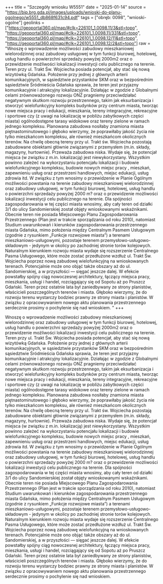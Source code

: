 +++
title = "Szczegóły wniosku W5551"
date = "2025-01-14"
source = "https://bip.brg.gda.pl/images/uploads/wnioski-do-planu-ogolnego/w5551_db868f631c94.pdf"
tags = ["obręb: 0098", "wnioski-ogolne"]
geolinks = ["https://geoportal360.pl/map/#clk=226101_1.0098.11/3&stl=topo", "https://geoportal360.pl/map/#clk=226101_1.0098.11/331&stl=topo", "https://geoportal360.pl/map/#clk=226101_1.0098.12/11&stl=topo", "https://geoportal360.pl/map/#clk=226101_1.0098.12/2&stl=topo"]
raw = "Wnoszę o wprowadzenie możliwości zabudowy mieszkaniowej wielorodzinnej oraz zabudowy usługowej w tym funkcji biurowej, hotelowej, usług handlu o powierzchni sprzedaży powyżej 2000m2 oraz o przewidzenie możliwości lokalizacji inwestycji celu publicznego na terenie. Teren przy ul. Trakt Św. Wojciecha posiada potencjał, aby stać się nową wizytówką Gdańska. Położenie przy jednej z głównych arterii komunikacyjnych, w sąsiedztwie przystanków SKM oraz w bezpośrednim sąsiedztwie Śródmieścia Gdańska sprawia, że teren jest przyjazny komunikacyjnie i atrakcyjny lokalizacyjnie. Działając w zgodzie z Globalnymi celami zrównoważonego rozwoju ONZ pragniemy przeciwdziałać negatywnym skutkom rozwoju przestrzennego, takim jak eksurbanizacja i stworzyć wielofunkcyjny kompleks budynków przy centrum miasta, tworząc nowe miejsca pracy i edukacji, mieszkania, tereny integracyjne, rekreacyjne i sportowe czy (z uwagi na lokalizację w pobliżu zabytkowych części miasta) ogólnodostępne tarasy widokowe oraz tereny zielone w ramach jednego kompleksu. Planowana zabudowa nosiłaby znamiona miasta piętnastominutowego i głęboko wierzymy, że poprawiłaby jakość życia nie tylko mieszkańcom kompleksu, ale również mieszkańcom okolicznych terenów. Na chwilę obecną tereny przy ul. Trakt św. Wojciecha pozostają zabudowane obiektami głównie związanymi z przemysłem (m.in. składy, magazyny, hurtownie). Przeważa zabudowa niska. Wydaje się, że potencjał miejsca (w związku z m.in. lokalizacją) jest niewykorzystany. Wszystkim powinno zależeć na wykorzystaniu potencjału lokalizacji i budowie wielofunkcyjnego kompleksu, budowie nowych miejsc pracy , mieszkań, zapewnieniu usług oraz przestrzeni handlowych, miejsc edukacji, usług zdrowia itd. W związku z tym wnosimy o przewidzenie w Planie Ogólnym możliwości powstania na terenie zabudowy mieszkaniowej wielorodzinnej oraz zabudowy usługowej, w tym funkcji biurowej, hotelowej, usług handlu o powierzchni sprzedaży powyżej 2000 m? oraz o przewidzenie możliwości lokalizacji inwestycji celu publicznego na terenie. Dla spójności zagospodarowania w tej części miasta wnosimy, aby cały teren od działki 3/1 do ulicy Sandomierskiej został objęty wnioskowanymi wskaźnikami. Obecnie teren nie posiada Miejscowego Planu Zagospodarowania Przestrzennego (Plan jest w trakcie sporządzania od roku 2010), natomiast Studium uwarunkowań i kierunków zagospodarowania przestrzennego miasta Gdańska, mimo położenia między Centralnym Pasmem Usługowym (zgodnie z rysunkiem „Funkcje rozwojowe miasta”) a terenami mieszkaniowo-usługowymi, pozostaje terenem przemysłowo-usługowo-składowym - jedynym w okolicy po zachodniej stronie torów kolejowych. Naturalnym kierunkiem rozwoju miasta wydaje się rozszerzenie Centralnego Pasma Usługowego, które może zostać przedłużone wzdłuż ul. Trakt Św. Wojciecha poprzez nową zabudowę wielofunkcyjną na wnioskowanych terenach. Potencjalnie może ono objąć także obszary aż do ul. Sandomierskiej, a w przyszłości — sięgać jeszcze dalej. W efekcie powstałby spójny ciąg nowoczesnej architektury, łączący miejsca pracy, mieszkania, usługi i handel, rozciągający się od Sopotu aż po Pruszcz Gdański. Teren przez ostatnie lata był zaniedbywany ze strony planistów, właścicieli poszczególnych terenów i miasta. Głęboko wierzymy, że do rozwoju terenu wystarczy bodziec prawny ze strony miasta i planistów. W związku z opracowywaniem nowego aktu planowania przestrzennego serdecznie prosimy o pochylenie się nad wnioskiem.  "
+++

Wnoszę o wprowadzenie możliwości zabudowy mieszkaniowej wielorodzinnej oraz zabudowy usługowej
w tym funkcji biurowej, hotelowej, usług handlu o powierzchni sprzedaży powyżej 2000m2 oraz o
przewidzenie możliwości lokalizacji inwestycji celu publicznego na terenie.
Teren przy ul. Trakt Św. Wojciecha posiada potencjał, aby stać się nową wizytówką Gdańska. Położenie
przy jednej z głównych arterii komunikacyjnych, w sąsiedztwie przystanków SKM oraz w bezpośrednim
sąsiedztwie Śródmieścia Gdańska sprawia, że teren jest przyjazny komunikacyjnie i atrakcyjny
lokalizacyjnie. Działając w zgodzie z Globalnymi celami zrównoważonego rozwoju ONZ pragniemy
przeciwdziałać negatywnym skutkom rozwoju przestrzennego, takim jak eksurbanizacja i stworzyć
wielofunkcyjny kompleks budynków przy centrum miasta, tworząc nowe miejsca pracy i edukacji,
mieszkania, tereny integracyjne, rekreacyjne i sportowe czy (z uwagi na lokalizację w pobliżu
zabytkowych części miasta) ogólnodostępne tarasy widokowe oraz tereny zielone w ramach jednego
kompleksu. Planowana zabudowa nosiłaby znamiona miasta piętnastominutowego i głęboko wierzymy,
że poprawiłaby jakość życia nie tylko mieszkańcom kompleksu, ale również mieszkańcom okolicznych
terenów.
Na chwilę obecną tereny przy ul. Trakt św. Wojciecha pozostają zabudowane obiektami głównie
związanymi z przemysłem (m.in. składy, magazyny, hurtownie). Przeważa zabudowa niska. Wydaje się,
że potencjał miejsca (w związku z m.in. lokalizacją) jest niewykorzystany. Wszystkim powinno zależeć na
wykorzystaniu potencjału lokalizacji i budowie wielofunkcyjnego kompleksu, budowie nowych miejsc
pracy , mieszkań, zapewnieniu usług oraz przestrzeni handlowych, miejsc edukacji, usług zdrowia itd.
W związku z tym wnosimy o przewidzenie w Planie Ogólnym możliwości powstania na terenie zabudowy
mieszkaniowej wielorodzinnej oraz zabudowy usługowej, w tym funkcji biurowej, hotelowej, usług handlu
o powierzchni sprzedaży powyżej 2000 m? oraz o przewidzenie możliwości lokalizacji inwestycji celu
publicznego na terenie. Dla spójności zagospodarowania w tej części miasta wnosimy, aby cały teren od
działki 3/1 do ulicy Sandomierskiej został objęty wnioskowanymi wskaźnikami.
Obecnie teren nie posiada Miejscowego Planu Zagospodarowania Przestrzennego (Plan jest w trakcie
sporządzania od roku 2010), natomiast Studium uwarunkowań i kierunków zagospodarowania
przestrzennego miasta Gdańska, mimo położenia między Centralnym Pasmem Usługowym (zgodnie z
rysunkiem „Funkcje rozwojowe miasta”) a terenami mieszkaniowo-usługowymi, pozostaje terenem
przemysłowo-usługowo-składowym - jedynym w okolicy po zachodniej stronie torów kolejowych.
Naturalnym kierunkiem rozwoju miasta wydaje się rozszerzenie Centralnego Pasma Usługowego, które
może zostać przedłużone wzdłuż ul. Trakt Św. Wojciecha poprzez nową zabudowę wielofunkcyjną na
wnioskowanych terenach. Potencjalnie może ono objąć także obszary aż do ul. Sandomierskiej, a w
przyszłości — sięgać jeszcze dalej. W efekcie powstałby spójny ciąg nowoczesnej architektury, łączący
miejsca pracy, mieszkania, usługi i handel, rozciągający się od Sopotu aż po Pruszcz Gdański.
Teren przez ostatnie lata był zaniedbywany ze strony planistów, właścicieli poszczególnych terenów i
miasta. Głęboko wierzymy, że do rozwoju terenu wystarczy bodziec prawny ze strony miasta i planistów.
W związku z opracowywaniem nowego aktu planowania przestrzennego serdecznie prosimy o
pochylenie się nad wnioskiem.
 


